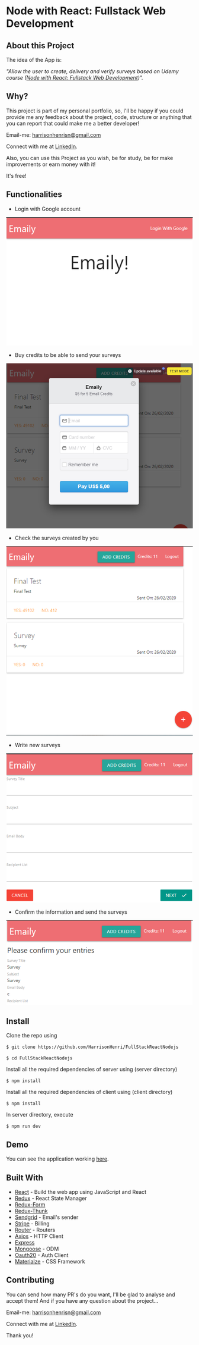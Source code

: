 # Node with React: Fullstack Web Development

## About this Project

The idea of the App is:

_"Allow the user to create, delivery and verify surveys based on Udemy course ([Node with React: Fullstack Web Development](https://www.udemy.com/course/node-with-react-fullstack-web-development/))"._

## Why?

This project is part of my personal portfolio, so, I'll be happy if you could provide me any feedback about the project, code, structure or anything that you can report that could make me a better developer!

Email-me: harrisonhenrisn@gmail.com

Connect with me at [LinkedIn](https://linkedin.com/in/harrison-henri-dos-santos-nascimento-a6ba33112).

Also, you can use this Project as you wish, be for study, be for make improvements or earn money with it!

It's free!

## Functionalities

- Login with Google account

![](assets/login.PNG)

- Buy credits to be able to send your surveys

![](assets/stripe.PNG)

- Check the surveys created by you

![](assets/surveys.PNG)

- Write new surveys

![](assets/surveysWriting.PNG)

- Confirm the information and send the surveys

![](assets/surveysConfirm.PNG)

## Install

Clone the repo using

```
$ git clone https://github.com/HarrisonHenri/FullStackReactNodejs
```

```
$ cd FullStackReactNodejs
```

Install all the required dependencies of server using (server directory)

```
$ npm install
```

Install all the required dependencies of client using (client directory)

```
$ npm install
```

In server directory, execute

```
$ npm run dev
```

## Demo

You can see the application working [here](https://powerful-dawn-83835.herokuapp.com/).

## Built With

- [React](https://github.com/facebook/react) - Build the web app using JavaScript and React
- [Redux](https://redux.js.org/) - React State Manager
- [Redux-Form](https://github.com/redux-form/redux-form)
- [Redux-Thunk](https://github.com/reduxjs/redux-thunk)
- [Sendgrid](https://github.com/sendgrid/sendgrid-nodejs) - Email's sender
- [Stripe](https://github.com/stripe/stripe-node) - Billing
- [Router](https://github.com/ReactTraining/react-router) - Routers
- [Axios](https://github.com/axios/axios) - HTTP Client
- [Express](https://github.com/expressjs/express)
- [Mongoose](https://github.com/Automattic/mongoose) - ODM
- [Oauth20](https://github.com/jaredhanson/passport-google-oauth2) - Auth Client
- [Materialze](https://github.com/Dogfalo/materialize) - CSS Framework 

## Contributing

You can send how many PR's do you want, I'll be glad to analyse and accept them! And if you have any question about the project...

Email-me: harrisonhenrisn@gmail.com

Connect with me at [LinkedIn](https://linkedin.com/in/harrison-henri-dos-santos-nascimento-a6ba33112).

Thank you!
